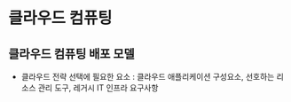 # 클라우드 컴퓨팅
## 클라우드 컴퓨팅 배포 모델
- 클라우드 전략 선택에 필요한 요소 : 클라우드 애플리케이션 구성요소, 선호하는 리소스 관리 도구, 레거시 IT 인프라 요구사항

